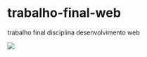 # trabalho-final-web
trabalho final disciplina desenvolvimento web

<a href="https://trabalho-final-web.herokuapp.com/"><img src="http://blerdeyeview.com/content/images/2019/02/1_qgcaFqBSgNhsQQNpepIagA.png"></a>

